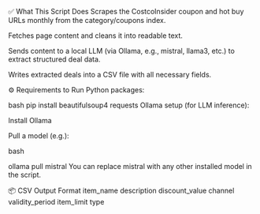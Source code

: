 ✅ What This Script Does
Scrapes the CostcoInsider coupon and hot buy URLs monthly from the category/coupons index.

Fetches page content and cleans it into readable text.

Sends content to a local LLM (via Ollama, e.g., mistral, llama3, etc.) to extract structured deal data.

Writes extracted deals into a CSV file with all necessary fields.

⚙️ Requirements to Run
Python packages:

bash
pip install beautifulsoup4 requests
Ollama setup (for LLM inference):

Install Ollama

Pull a model (e.g.):

bash

ollama pull mistral
You can replace mistral with any other installed model in the script.

📦 CSV Output Format
item_name	description	discount_value	channel	validity_period	item_limit	type

